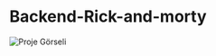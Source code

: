 # Backend-Rick-and-morty

![Proje Görseli](https://drive.google.com/file/d/1LbKttx82uxypUQ-OUhlROtjNhj8UJZg1/view?usp=sharing)

